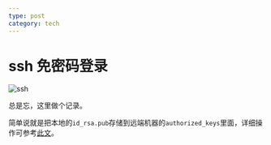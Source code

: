 ```yaml
---
type: post
category: tech
---
```


# ssh 免密码登录

![ssh](/images/2020-03-10.png)

总是忘，这里做个记录。

简单说就是把本地的`id_rsa.pub`存储到远端机器的`authorized_keys`里面，详细操作可参考[此文](http://www.linuxproblem.org/art_9.html)。
